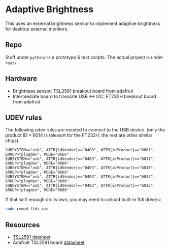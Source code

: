 Adaptive Brightness
===================
This uses an external brightness sensor to implement adaptive brightness for desktop external monitors.

Repo
----
Stuff under `python/` is a prototype & test scripts. The actual project is under `rust/`.


Hardware
--------
- Brightness sensor: TSL2591 breakout board from adafruit
- Intermediate board to translate USB <-> I2C: FT232H breakout board from adafruit


UDEV rules
----------
The following udev rules are needed to connect to the USB device. (only the product ID = 6014 is relevant for the FT232H, the rest are other similar chips)
```
SUBSYSTEM=="usb", ATTR{idVendor}=="0403", ATTR{idProduct}=="6001", GROUP="plugdev", MODE="0666"
SUBSYSTEM=="usb", ATTR{idVendor}=="0403", ATTR{idProduct}=="6011", GROUP="plugdev", MODE="0666"
SUBSYSTEM=="usb", ATTR{idVendor}=="0403", ATTR{idProduct}=="6010", GROUP="plugdev", MODE="0666"
SUBSYSTEM=="usb", ATTR{idVendor}=="0403", ATTR{idProduct}=="6014", GROUP="plugdev", MODE="0666"
SUBSYSTEM=="usb", ATTR{idVendor}=="0403", ATTR{idProduct}=="6015", GROUP="plugdev", MODE="0666"
```

If that isn't enough on its own, you may need to unload built-in ftdi drivers:
```sh
sudo rmmod ftdi_sio
```

Resources
---------
- [TSL2591 datsheet](https://cdn-shop.adafruit.com/datasheets/TSL25911_Datasheet_EN_v1.pdf)
- Adafruit TSL2591 board [datasheet](https://cdn-learn.adafruit.com/downloads/pdf/adafruit-tsl2591.pdf)
